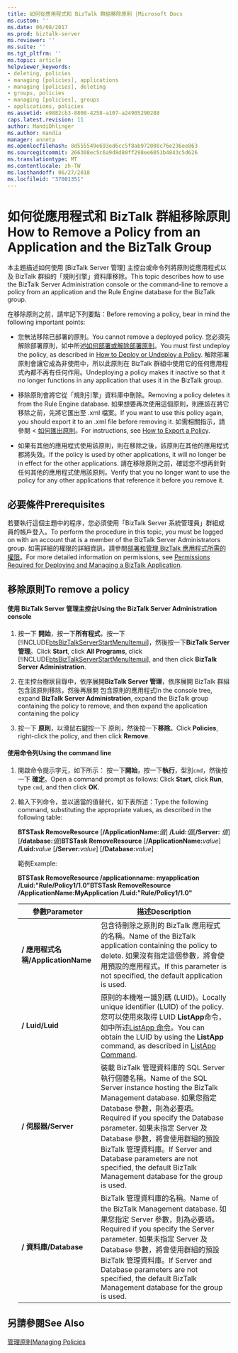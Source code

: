 ```yaml
---
title: 如何從應用程式和 BizTalk 群組移除原則 |Microsoft Docs
ms.custom: ''
ms.date: 06/08/2017
ms.prod: biztalk-server
ms.reviewer: ''
ms.suite: ''
ms.tgt_pltfrm: ''
ms.topic: article
helpviewer_keywords:
- deleting, policies
- managing [policies], applications
- managing [policies], deleting
- groups, policies
- managing [policies], groups
- applications, policies
ms.assetid: e9882cb3-8808-4258-a107-a24905290288
caps.latest.revision: 11
author: MandiOhlinger
ms.author: mandia
manager: anneta
ms.openlocfilehash: 8d555549e693ed6cc5f8ab972008c76e236ee863
ms.sourcegitcommit: 266308ec5c6a9d8d80ff298ee6051b4843c5d626
ms.translationtype: MT
ms.contentlocale: zh-TW
ms.lasthandoff: 06/27/2018
ms.locfileid: "37001351"
---
```

# <a name="how-to-remove-a-policy-from-an-application-and-the-biztalk-group"></a><span data-ttu-id="53b64-102">如何從應用程式和 BizTalk 群組移除原則</span><span class="sxs-lookup"><span data-stu-id="53b64-102">How to Remove a Policy from an Application and the BizTalk Group</span></span>
<span data-ttu-id="53b64-103">本主題描述如何使用 [BizTalk Server 管理] 主控台或命令列將原則從應用程式以及 BizTalk 群組的「規則引擎」資料庫移除。</span><span class="sxs-lookup"><span data-stu-id="53b64-103">This topic describes how to use the BizTalk Server Administration console or the command-line to remove a policy from an application and the Rule Engine database for the BizTalk group.</span></span>  
  
 <span data-ttu-id="53b64-104">在移除原則之前，請牢記下列要點：</span><span class="sxs-lookup"><span data-stu-id="53b64-104">Before removing a policy, bear in mind the following important points:</span></span>  
  
-   <span data-ttu-id="53b64-105">您無法移除已部署的原則。</span><span class="sxs-lookup"><span data-stu-id="53b64-105">You cannot remove a deployed policy.</span></span> <span data-ttu-id="53b64-106">您必須先解除部署原則，如中所述[如何部署或解除部署原則](../core/how-to-deploy-or-undeploy-a-policy.md)。</span><span class="sxs-lookup"><span data-stu-id="53b64-106">You must first undeploy the policy, as described in [How to Deploy or Undeploy a Policy](../core/how-to-deploy-or-undeploy-a-policy.md).</span></span> <span data-ttu-id="53b64-107">解除部署原則會讓它成為非使用中，所以此原則在 BizTalk 群組中使用它的任何應用程式內都不再有任何作用。</span><span class="sxs-lookup"><span data-stu-id="53b64-107">Undeploying a policy makes it inactive so that it no longer functions in any application that uses it in the BizTalk group.</span></span>  
  
-   <span data-ttu-id="53b64-108">移除原則會將它從「規則引擎」資料庫中刪除。</span><span class="sxs-lookup"><span data-stu-id="53b64-108">Removing a policy deletes it from the Rule Engine database.</span></span> <span data-ttu-id="53b64-109">如果想要再次使用這個原則，則應該在將它移除之前，先將它匯出至 .xml 檔案。</span><span class="sxs-lookup"><span data-stu-id="53b64-109">If you want to use this policy again, you should export it to an .xml file before removing it.</span></span> <span data-ttu-id="53b64-110">如需相關指示，請參閱 <<c0> [ 如何匯出原則](../core/how-to-export-a-policy.md)。</span><span class="sxs-lookup"><span data-stu-id="53b64-110">For instructions, see [How to Export a Policy](../core/how-to-export-a-policy.md).</span></span>  
  
-   <span data-ttu-id="53b64-111">如果有其他的應用程式使用該原則，則在移除之後，該原則在其他的應用程式都將失效。</span><span class="sxs-lookup"><span data-stu-id="53b64-111">If the policy is used by other applications, it will no longer be in effect for the other applications.</span></span> <span data-ttu-id="53b64-112">請在移除原則之前，確認您不想再針對任何其他的應用程式使用該原則。</span><span class="sxs-lookup"><span data-stu-id="53b64-112">Verify that you no longer want to use the policy for any other applications that reference it before you remove it.</span></span>  
  
## <a name="prerequisites"></a><span data-ttu-id="53b64-113">必要條件</span><span class="sxs-lookup"><span data-stu-id="53b64-113">Prerequisites</span></span>  
 <span data-ttu-id="53b64-114">若要執行這個主題中的程序，您必須使用「BizTalk Server 系統管理員」群組成員的帳戶登入。</span><span class="sxs-lookup"><span data-stu-id="53b64-114">To perform the procedure in this topic, you must be logged on with an account that is a member of the BizTalk Server Administrators group.</span></span> <span data-ttu-id="53b64-115">如需詳細的權限的詳細資訊，請參閱[部署和管理 BizTalk 應用程式所需的權限](../core/permissions-required-for-deploying-and-managing-a-biztalk-application.md)。</span><span class="sxs-lookup"><span data-stu-id="53b64-115">For more detailed information on permissions, see [Permissions Required for Deploying and Managing a BizTalk Application](../core/permissions-required-for-deploying-and-managing-a-biztalk-application.md).</span></span>  
  
## <a name="to-remove-a-policy"></a><span data-ttu-id="53b64-116">移除原則</span><span class="sxs-lookup"><span data-stu-id="53b64-116">To remove a policy</span></span>  
  
#### <a name="using-the-biztalk-server-administration-console"></a><span data-ttu-id="53b64-117">使用 BizTalk Server 管理主控台</span><span class="sxs-lookup"><span data-stu-id="53b64-117">Using the BizTalk Server Administration console</span></span>  
  
1. <span data-ttu-id="53b64-118">按一下 **開始**，按一下**所有程式**，按一下  [!INCLUDE[btsBizTalkServerStartMenuItemui](../includes/btsbiztalkserverstartmenuitemui-md.md)]，然後按一下**BizTalk Server 管理**。</span><span class="sxs-lookup"><span data-stu-id="53b64-118">Click **Start**, click **All Programs**, click [!INCLUDE[btsBizTalkServerStartMenuItemui](../includes/btsbiztalkserverstartmenuitemui-md.md)], and then click **BizTalk Server Administration**.</span></span>  
  
2. <span data-ttu-id="53b64-119">在主控台樹狀目錄中，依序展開**BizTalk Server 管理**，依序展開 BizTalk 群組包含該原則移除，然後再展開 包含原則的應用程式</span><span class="sxs-lookup"><span data-stu-id="53b64-119">In the console tree, expand  **BizTalk Server Administration**, expand the BizTalk group containing the policy to remove, and then expand the application containing the policy</span></span>  
  
3. <span data-ttu-id="53b64-120">按一下 **原則**，以滑鼠右鍵按一下 原則，然後按一下**移除**。</span><span class="sxs-lookup"><span data-stu-id="53b64-120">Click **Policies**, right-click the policy, and then click **Remove**.</span></span>  
  
#### <a name="using-the-command-line"></a><span data-ttu-id="53b64-121">使用命令列</span><span class="sxs-lookup"><span data-stu-id="53b64-121">Using the command line</span></span>  
  
1. <span data-ttu-id="53b64-122">開啟命令提示字元，如下所示： 按一下**開始**，按一下**執行**，型別`cmd`，然後按一下 **確定**。</span><span class="sxs-lookup"><span data-stu-id="53b64-122">Open a command prompt as follows: Click **Start**, click **Run**, type `cmd`, and then click **OK**.</span></span>  
  
2. <span data-ttu-id="53b64-123">輸入下列命令，並以適當的值替代，如下表所述：</span><span class="sxs-lookup"><span data-stu-id="53b64-123">Type the following command, substituting the appropriate values, as described in the following table:</span></span>  
  
    <span data-ttu-id="53b64-124">**BTSTask RemoveResource** [**/ApplicationName:**<em>值</em>] **/Luid:**<em>值</em>[**/Server:** <em>值</em>] [**/database:**<em>值</em>]</span><span class="sxs-lookup"><span data-stu-id="53b64-124">**BTSTask RemoveResource** [**/ApplicationName:**<em>value</em>] **/Luid:**<em>value</em> [**/Server:**<em>value</em>] [**/Database:**<em>value</em>]</span></span>  
  
    <span data-ttu-id="53b64-125">範例</span><span class="sxs-lookup"><span data-stu-id="53b64-125">Example:</span></span>  
  
    <span data-ttu-id="53b64-126">**BTSTask RemoveResource /applicationname: myapplication /Luid:"Rule/Policy1/1.0"**</span><span class="sxs-lookup"><span data-stu-id="53b64-126">**BTSTask RemoveResource /ApplicationName:MyApplication /Luid:"Rule/Policy1/1.0"**</span></span>  
  
   |<span data-ttu-id="53b64-127">參數</span><span class="sxs-lookup"><span data-stu-id="53b64-127">Parameter</span></span>|<span data-ttu-id="53b64-128">描述</span><span class="sxs-lookup"><span data-stu-id="53b64-128">Description</span></span>|  
   |---------------|-----------------|  
   |<span data-ttu-id="53b64-129">**/ 應用程式名稱**</span><span class="sxs-lookup"><span data-stu-id="53b64-129">**/ApplicationName**</span></span>|<span data-ttu-id="53b64-130">包含待刪除之原則的 BizTalk 應用程式的名稱。</span><span class="sxs-lookup"><span data-stu-id="53b64-130">Name of the BizTalk application containing the policy to delete.</span></span> <span data-ttu-id="53b64-131">如果沒有指定這個參數，將會使用預設的應用程式。</span><span class="sxs-lookup"><span data-stu-id="53b64-131">If this parameter is not specified, the default application is used.</span></span>|  
   |<span data-ttu-id="53b64-132">**/ Luid**</span><span class="sxs-lookup"><span data-stu-id="53b64-132">**/Luid**</span></span>|<span data-ttu-id="53b64-133">原則的本機唯一識別碼 (LUID)。</span><span class="sxs-lookup"><span data-stu-id="53b64-133">Locally unique identifier (LUID) of the policy.</span></span> <span data-ttu-id="53b64-134">您可以使用來取得 LUID **ListApp**命令，如中所述[ListApp 命令](../core/listapp-command.md)。</span><span class="sxs-lookup"><span data-stu-id="53b64-134">You can obtain the LUID by using the **ListApp** command, as described in [ListApp Command](../core/listapp-command.md).</span></span>|  
   |<span data-ttu-id="53b64-135">**/ 伺服器**</span><span class="sxs-lookup"><span data-stu-id="53b64-135">**/Server**</span></span>|<span data-ttu-id="53b64-136">裝載 BizTalk 管理資料庫的 SQL Server 執行個體名稱。</span><span class="sxs-lookup"><span data-stu-id="53b64-136">Name of the SQL Server instance hosting the BizTalk Management database.</span></span> <span data-ttu-id="53b64-137">如果您指定 Database 參數，則為必要項。</span><span class="sxs-lookup"><span data-stu-id="53b64-137">Required if you specify the Database parameter.</span></span> <span data-ttu-id="53b64-138">如果未指定 Server 及 Database 參數，將會使用群組的預設 BizTalk 管理資料庫。</span><span class="sxs-lookup"><span data-stu-id="53b64-138">If Server and Database parameters are not specified, the default BizTalk Management database for the group is used.</span></span>|  
   |<span data-ttu-id="53b64-139">**/ 資料庫**</span><span class="sxs-lookup"><span data-stu-id="53b64-139">**/Database**</span></span>|<span data-ttu-id="53b64-140">BizTalk 管理資料庫的名稱。</span><span class="sxs-lookup"><span data-stu-id="53b64-140">Name of the BizTalk Management database.</span></span> <span data-ttu-id="53b64-141">如果您指定 Server 參數，則為必要項。</span><span class="sxs-lookup"><span data-stu-id="53b64-141">Required if you specify the Server parameter.</span></span> <span data-ttu-id="53b64-142">如果未指定 Server 及 Database 參數，將會使用群組的預設 BizTalk 管理資料庫。</span><span class="sxs-lookup"><span data-stu-id="53b64-142">If Server and Database parameters are not specified, the default BizTalk Management database for the group is used.</span></span>|  
  
## <a name="see-also"></a><span data-ttu-id="53b64-143">另請參閱</span><span class="sxs-lookup"><span data-stu-id="53b64-143">See Also</span></span>  
 [<span data-ttu-id="53b64-144">管理原則</span><span class="sxs-lookup"><span data-stu-id="53b64-144">Managing Policies</span></span>](../core/managing-policies.md)